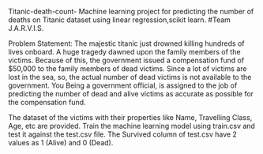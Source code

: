 Titanic-death-count- Machine learning project for predicting the number of deaths on Titanic dataset using linear regression,scikit learn. #Team J.A.R.V.I.S.

Problem Statement: The majestic titanic just drowned killing hundreds of lives onboard. A huge tragedy dawned upon the family members of the victims. Because of this, the government issued a compensation fund of $50,000 to the family members of dead victims. Since a lot of victims are lost in the sea, so, the actual number of dead victims is not available to the government. You Being a government official, is assigned to the job of predicting the number of dead and alive victims as accurate as possible for the compensation fund.

The dataset of the victims with their properties like Name, Travelling Class, Age, etc are provided. Train the machine learning model using train.csv and test it against the test.csv file. The Survived column of test.csv have 2 values as 1 (Alive) and 0 (Dead).
